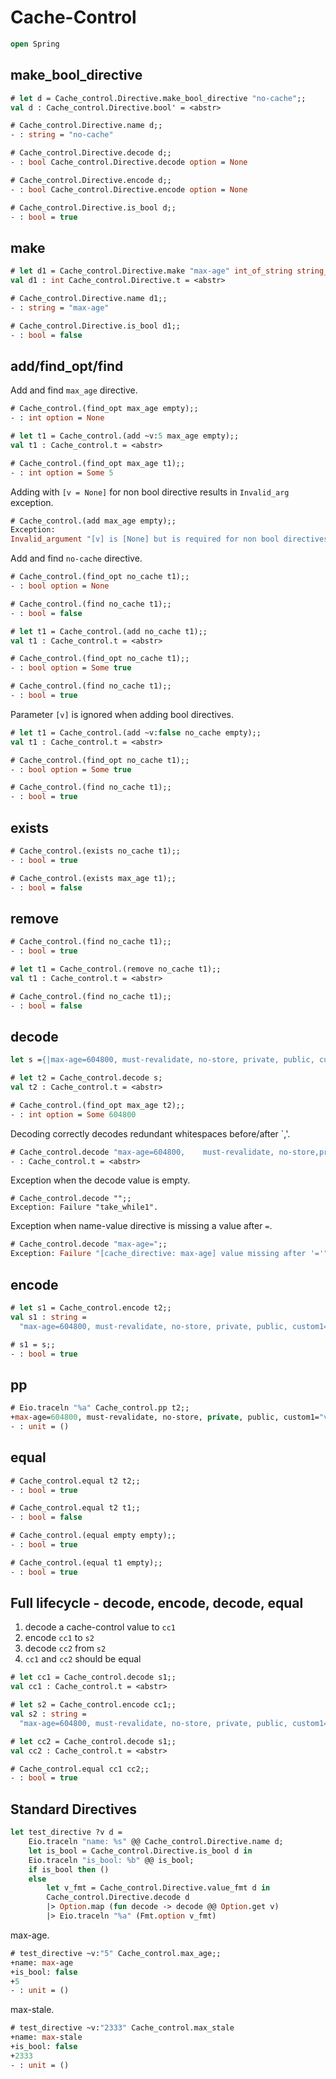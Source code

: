 # Cache-Control

```ocaml
open Spring
```

## make_bool_directive

```ocaml
# let d = Cache_control.Directive.make_bool_directive "no-cache";;
val d : Cache_control.Directive.bool' = <abstr>

# Cache_control.Directive.name d;;
- : string = "no-cache"

# Cache_control.Directive.decode d;;
- : bool Cache_control.Directive.decode option = None

# Cache_control.Directive.encode d;;
- : bool Cache_control.Directive.encode option = None

# Cache_control.Directive.is_bool d;;
- : bool = true
```

## make 

```ocaml
# let d1 = Cache_control.Directive.make "max-age" int_of_string string_of_int Fmt.int;;
val d1 : int Cache_control.Directive.t = <abstr>

# Cache_control.Directive.name d1;;
- : string = "max-age"

# Cache_control.Directive.is_bool d1;;
- : bool = false
```

## add/find_opt/find

Add and find `max_age` directive.

```ocaml
# Cache_control.(find_opt max_age empty);;
- : int option = None

# let t1 = Cache_control.(add ~v:5 max_age empty);;
val t1 : Cache_control.t = <abstr>

# Cache_control.(find_opt max_age t1);;
- : int option = Some 5
```

Adding with `[v = None]` for non bool directive results in `Invalid_arg` exception.

```ocaml
# Cache_control.(add max_age empty);;
Exception:
Invalid_argument "[v] is [None] but is required for non bool directives".
```

Add and find `no-cache` directive.

```ocaml
# Cache_control.(find_opt no_cache t1);;
- : bool option = None

# Cache_control.(find no_cache t1);;
- : bool = false

# let t1 = Cache_control.(add no_cache t1);;
val t1 : Cache_control.t = <abstr>

# Cache_control.(find_opt no_cache t1);;
- : bool option = Some true

# Cache_control.(find no_cache t1);;
- : bool = true
```

Parameter `[v]` is ignored when adding bool directives. 

```ocaml
# let t1 = Cache_control.(add ~v:false no_cache empty);;
val t1 : Cache_control.t = <abstr>

# Cache_control.(find_opt no_cache t1);;
- : bool option = Some true

# Cache_control.(find no_cache t1);;
- : bool = true
```

## exists

```ocaml
# Cache_control.(exists no_cache t1);;
- : bool = true

# Cache_control.(exists max_age t1);;
- : bool = false
```

## remove

```ocaml
# Cache_control.(find no_cache t1);;
- : bool = true

# let t1 = Cache_control.(remove no_cache t1);;
val t1 : Cache_control.t = <abstr>

# Cache_control.(find no_cache t1);;
- : bool = false
```

## decode

```ocaml
let s ={|max-age=604800, must-revalidate, no-store, private, public, custom1="val1"|};;
```

```ocaml
# let t2 = Cache_control.decode s;
val t2 : Cache_control.t = <abstr>

# Cache_control.(find_opt max_age t2);;
- : int option = Some 604800
```

Decoding correctly decodes redundant whitespaces before/after `,'.

```ocaml
# Cache_control.decode "max-age=604800,    must-revalidate, no-store,private   , public";;
- : Cache_control.t = <abstr>
```

Exception when the decode value is empty.

```
# Cache_control.decode "";;
Exception: Failure "take_while1".
```

Exception when name-value directive is missing a value after `=`.

```ocaml
# Cache_control.decode "max-age=";; 
Exception: Failure "[cache_directive: max-age] value missing after '='".
```

## encode

```ocaml
# let s1 = Cache_control.encode t2;;
val s1 : string =
  "max-age=604800, must-revalidate, no-store, private, public, custom1=\"val1\""

# s1 = s;;
- : bool = true
```

## pp

```ocaml
# Eio.traceln "%a" Cache_control.pp t2;;
+max-age=604800, must-revalidate, no-store, private, public, custom1="val1"
- : unit = ()
```

## equal

```ocaml
# Cache_control.equal t2 t2;;
- : bool = true

# Cache_control.equal t2 t1;;
- : bool = false

# Cache_control.(equal empty empty);;
- : bool = true

# Cache_control.(equal t1 empty);;
- : bool = true
```

## Full lifecycle - decode, encode, decode, equal

1. decode a cache-control value to `cc1`
2. encode `cc1` to `s2`
3. decode `cc2` from `s2`
4. `cc1` and `cc2` should be equal

```ocaml
# let cc1 = Cache_control.decode s1;;
val cc1 : Cache_control.t = <abstr>

# let s2 = Cache_control.encode cc1;;
val s2 : string =
  "max-age=604800, must-revalidate, no-store, private, public, custom1=\"val1\""

# let cc2 = Cache_control.decode s1;;
val cc2 : Cache_control.t = <abstr>

# Cache_control.equal cc1 cc2;;
- : bool = true
```

## Standard Directives

```ocaml
let test_directive ?v d = 
    Eio.traceln "name: %s" @@ Cache_control.Directive.name d;
    let is_bool = Cache_control.Directive.is_bool d in
    Eio.traceln "is_bool: %b" @@ is_bool;
    if is_bool then ()
    else
        let v_fmt = Cache_control.Directive.value_fmt d in
        Cache_control.Directive.decode d
        |> Option.map (fun decode -> decode @@ Option.get v) 
        |> Eio.traceln "%a" (Fmt.option v_fmt)
```

max-age.

```ocaml
# test_directive ~v:"5" Cache_control.max_age;;
+name: max-age
+is_bool: false
+5
- : unit = ()
```

max-stale.

```ocaml
# test_directive ~v:"2333" Cache_control.max_stale
+name: max-stale
+is_bool: false
+2333
- : unit = ()
```
